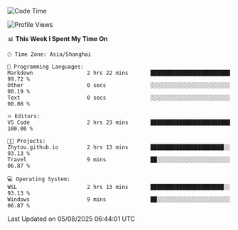 <!--START_SECTION:waka-->
![Code Time](http://img.shields.io/badge/Code%20Time-3%2C054%20hrs%209%20mins-blue)

![Profile Views](http://img.shields.io/badge/Profile%20Views-1-blue)

📊 **This Week I Spent My Time On** 

```text
🕑︎ Time Zone: Asia/Shanghai

💬 Programming Languages: 
Markdown                 2 hrs 22 mins       █████████████████████████   99.72 % 
Other                    0 secs              ░░░░░░░░░░░░░░░░░░░░░░░░░   00.19 % 
Text                     0 secs              ░░░░░░░░░░░░░░░░░░░░░░░░░   00.08 % 

🔥 Editors: 
VS Code                  2 hrs 23 mins       █████████████████████████   100.00 % 

🐱‍💻 Projects: 
Zhytou.github.io         2 hrs 13 mins       ███████████████████████░░   93.13 % 
Travel                   9 mins              ██░░░░░░░░░░░░░░░░░░░░░░░   06.87 % 

💻 Operating System: 
WSL                      2 hrs 13 mins       ███████████████████████░░   93.13 % 
Windows                  9 mins              ██░░░░░░░░░░░░░░░░░░░░░░░   06.87 % 
```


 Last Updated on 05/08/2025 06:44:01 UTC
<!--END_SECTION:waka-->